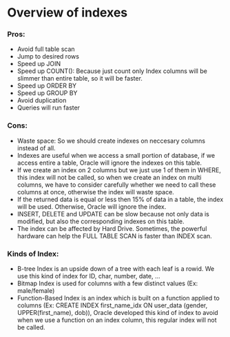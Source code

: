# Overview of indexes

### Pros:
- Avoid full table scan
- Jump to desired rows
- Speed up JOIN
- Speed up COUNT(): Because just count only Index columns will be slimmer than entire table, so it will be faster.
- Speed up ORDER BY
- Speed up GROUP BY
- Avoid duplication
- Queries will run faster
### Cons:
- Waste space: So we should create indexes on neccesary columns instead of all.
- Indexes are useful when we access a small portion of database, if we access entire a table, Oracle will ignore the indexes on this table.
- If we create an index on 2 columns but we just use 1 of them in WHERE, this index will not be called, so when we create an index on multi columns, we have to consider carefully whether we need to call these columns at once, otherwise the index will waste space.
- If the returned data is equal or less then 15% of data in a table, the index will be used. Otherwise, Oracle will ignore the index.
- INSERT, DELETE and UPDATE can be slow because not only data is modified, but also the corresponding indexes on this table.
- The index can be affected by Hard Drive. Sometimes, the powerful hardware can help the FULL TABLE SCAN is faster than INDEX scan.

### Kinds of Index:
- B-tree Index is an upside down of a tree with each leaf is a rowid. We use this kind of index for ID, char, number, date, ...
- Bitmap Index is used for columns with a few distinct values (Ex: male/female)
- Function-Based Index is an index which is built on a function applied to columns (Ex: CREATE INDEX first_name_idx ON user_data (gender, UPPER(first_name), dob)), Oracle developed this kind of index to avoid when we use a function on an index column, this regular index will not be called.
